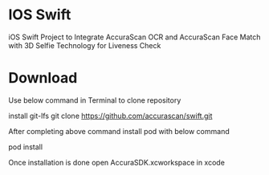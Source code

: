# IOS Swift 
iOS Swift Project to Integrate AccuraScan OCR and AccuraScan Face Match with 3D Selfie Technology for Liveness Check

# Download

Use below command in Terminal to clone repository

install git-lfs
git clone https://github.com/accurascan/swift.git

After completing above command install pod with below command

pod install

Once installation is done open AccuraSDK.xcworkspace in xcode
